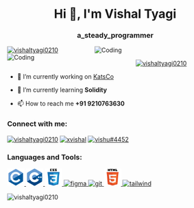 <h1 align="center">Hi 👋, I'm Vishal Tyagi</h1>
<h3 align="center">a_steady_programmer</h3>
<img align="right" alt="Coding" width="300" src="https://imgs.search.brave.com/DQCMWOyqUYn7S5S2ik_-UXMjpIXJmAfj0uHsz5HRR-E/rs:fit:1200:672:1/g:ce/aHR0cHM6Ly92aXNt/ZS5jby9ibG9nL3dw/LWNvbnRlbnQvdXBs/b2Fkcy8yMDIwLzAz/L2FuaW1hdGlvbi1z/b2Z0d2FyZS1oZWFk/ZXIuZ2lm.gif">

<img align="left" alt="Coding" width="300" src="https://miro.medium.com/max/960/1*m9bGzDmkTwB9Z1409K1_Ig.gif">


<p align="left"> <a href="https://github.com/ryo-ma/github-profile-trophy"><img src="https://github-profile-trophy.vercel.app/?username=vishaltyagi0210" alt="vishaltyagi0210" /></a> </p>

<p align="left"> <a href="https://twitter.com/vishaltyagi0210" target="blank"><img src="https://img.shields.io/twitter/follow/vishaltyagi0210?logo=twitter&style=for-the-badge" alt="vishaltyagi0210" /></a> </p>

- 🔭 I’m currently working on [KatsCo](https://katscollc-195.gitbook.io/whitepaper/)

- 🌱 I’m currently learning **Solidity**

- 📫 How to reach me **+91 9210763630**

<h3 align="left">Connect with me:</h3>
<p align="left">
<a href="https://twitter.com/vishaltyagi0210" target="blank"><img align="center" src="https://raw.githubusercontent.com/rahuldkjain/github-profile-readme-generator/master/src/images/icons/Social/twitter.svg" alt="vishaltyagi0210" height="30" width="40" /></a>
<a href="https://linkedin.com/in/xvishal" target="blank"><img align="center" src="https://raw.githubusercontent.com/rahuldkjain/github-profile-readme-generator/master/src/images/icons/Social/linked-in-alt.svg" alt="xvishal" height="30" width="40" /></a>
<a href="https://discord.gg/vishu#4452" target="blank"><img align="center" src="https://raw.githubusercontent.com/rahuldkjain/github-profile-readme-generator/master/src/images/icons/Social/discord.svg" alt="vishu#4452" height="30" width="40" /></a>
</p>

<h3 align="left">Languages and Tools:</h3>
<p align="left"> <a href="https://www.cprogramming.com/" target="_blank" rel="noreferrer"> <img src="https://raw.githubusercontent.com/devicons/devicon/master/icons/c/c-original.svg" alt="c" width="40" height="40"/> </a> <a href="https://www.w3schools.com/cpp/" target="_blank" rel="noreferrer"> <img src="https://raw.githubusercontent.com/devicons/devicon/master/icons/cplusplus/cplusplus-original.svg" alt="cplusplus" width="40" height="40"/> </a> <a href="https://www.w3schools.com/css/" target="_blank" rel="noreferrer"> <img src="https://raw.githubusercontent.com/devicons/devicon/master/icons/css3/css3-original-wordmark.svg" alt="css3" width="40" height="40"/> </a> <a href="https://www.figma.com/" target="_blank" rel="noreferrer"> <img src="https://www.vectorlogo.zone/logos/figma/figma-icon.svg" alt="figma" width="40" height="40"/> </a> <a href="https://git-scm.com/" target="_blank" rel="noreferrer"> <img src="https://www.vectorlogo.zone/logos/git-scm/git-scm-icon.svg" alt="git" width="40" height="40"/> </a> <a href="https://www.w3.org/html/" target="_blank" rel="noreferrer"> <img src="https://raw.githubusercontent.com/devicons/devicon/master/icons/html5/html5-original-wordmark.svg" alt="html5" width="40" height="40"/> </a> <a href="https://tailwindcss.com/" target="_blank" rel="noreferrer"> <img src="https://www.vectorlogo.zone/logos/tailwindcss/tailwindcss-icon.svg" alt="tailwind" width="40" height="40"/> </a> </p>

<p><img align="center" src="https://github-readme-streak-stats.herokuapp.com/?user=vishaltyagi0210&" alt="vishaltyagi0210" /></p>
